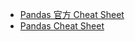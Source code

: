 + [Pandas 官方 Cheat Sheet](https://pandas.pydata.org/Pandas_Cheat_Sheet.pdf)
+ [Pandas Cheat Sheet](https://assets.datacamp.com/blog_assets/PandasPythonForDataScience.pdf)
